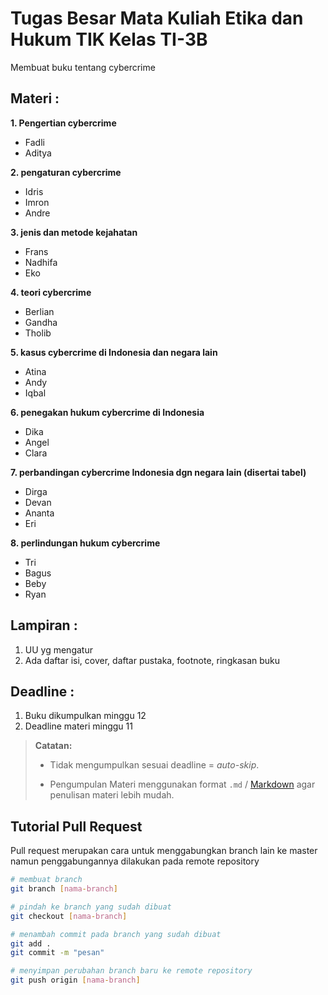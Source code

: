 # Tugas Besar Mata Kuliah Etika dan Hukum TIK Kelas TI-3B

Membuat buku tentang cybercrime

## Materi :
**1. Pengertian cybercrime**
   - Fadli
   - Aditya

**2. pengaturan cybercrime**
   - Idris
   - Imron
   - Andre

**3. jenis dan metode kejahatan**
   - Frans
   - Nadhifa
   - Eko

**4. teori cybercrime**
   - Berlian
   - Gandha
   - Tholib

**5. kasus cybercrime di Indonesia dan negara lain**
   - Atina
   - Andy
   - Iqbal

**6. penegakan hukum cybercrime di Indonesia**
   - Dika
   - Angel
   - Clara

**7. perbandingan cybercrime Indonesia dgn negara lain (disertai tabel)**
   - Dirga
   - Devan
   - Ananta
   - Eri

**8. perlindungan hukum cybercrime**
   - Tri
   - Bagus
   - Beby
   - Ryan

## Lampiran :
1. UU yg mengatur
2. Ada daftar isi, cover, daftar pustaka, footnote, ringkasan buku

## Deadline :
1. Buku dikumpulkan minggu 12
2. Deadline materi minggu 11

>**Catatan:**  
>- Tidak mengumpulkan sesuai deadline = *auto-skip*.  
>
>- Pengumpulan Materi menggunakan format `.md` / [Markdown](https://github.com/adam-p/markdown-here/wiki/Markdown-Cheatsheet) agar penulisan materi lebih mudah.

## Tutorial Pull Request

Pull request merupakan cara untuk menggabungkan branch lain ke master namun penggabungannya dilakukan pada remote repository

```bash
# membuat branch
git branch [nama-branch]

# pindah ke branch yang sudah dibuat
git checkout [nama-branch]

# menambah commit pada branch yang sudah dibuat
git add .
git commit -m "pesan"

# menyimpan perubahan branch baru ke remote repository
git push origin [nama-branch]
```
